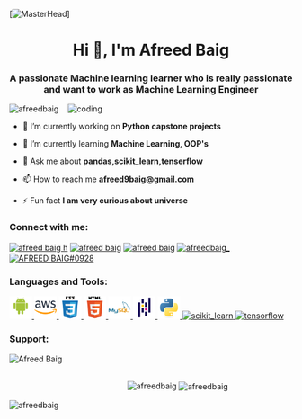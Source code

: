 [![MasterHead](https://www.siteleaf.com/uploads/github-universe.png)]
<h1 align="center">Hi 👋, I'm Afreed Baig</h1>
<h3 align="center">A passionate Machine learning learner who is really passionate and want to work as Machine Learning Engineer</h3>
<img align="right" alt="coding" width="400" src="https://www.codeguru.com/wp-content/uploads/2021/09/Machine-Learning-tutorials-scaled.jpg">


<p align="left"> <img src="https://komarev.com/ghpvc/?username=afreedbaig&label=Profile%20views&color=0e75b6&style=flat" alt="afreedbaig" /> </p>

- 🔭 I’m currently working on **Python capstone projects**

- 🌱 I’m currently learning **Machine Learning, OOP's**

- 💬 Ask me about **pandas,scikit_learn,tenserflow**

- 📫 How to reach me **afreed9baig@gmail.com**

- ⚡ Fun fact **I am very curious about universe**

<h3 align="left">Connect with me:</h3>
<p align="left">
<a href="https://linkedin.com/in/afreed baig h" target="blank"><img align="center" src="https://raw.githubusercontent.com/rahuldkjain/github-profile-readme-generator/master/src/images/icons/Social/linked-in-alt.svg" alt="afreed baig h" height="30" width="40" /></a>
<a href="https://kaggle.com/afreed baig" target="blank"><img align="center" src="https://raw.githubusercontent.com/rahuldkjain/github-profile-readme-generator/master/src/images/icons/Social/kaggle.svg" alt="afreed baig" height="30" width="40" /></a>
<a href="https://fb.com/afreed baig" target="blank"><img align="center" src="https://raw.githubusercontent.com/rahuldkjain/github-profile-readme-generator/master/src/images/icons/Social/facebook.svg" alt="afreed baig" height="30" width="40" /></a>
<a href="https://instagram.com/afreedbaig_" target="blank"><img align="center" src="https://raw.githubusercontent.com/rahuldkjain/github-profile-readme-generator/master/src/images/icons/Social/instagram.svg" alt="afreedbaig_" height="30" width="40" /></a>
<a href="https://discord.gg/AFREED BAIG#0928" target="blank"><img align="center" src="https://raw.githubusercontent.com/rahuldkjain/github-profile-readme-generator/master/src/images/icons/Social/discord.svg" alt="AFREED BAIG#0928" height="30" width="40" /></a>
</p>

<h3 align="left">Languages and Tools:</h3>
<p align="left"> <a href="https://developer.android.com" target="_blank" rel="noreferrer"> <img src="https://raw.githubusercontent.com/devicons/devicon/master/icons/android/android-original-wordmark.svg" alt="android" width="40" height="40"/> </a> <a href="https://aws.amazon.com" target="_blank" rel="noreferrer"> <img src="https://raw.githubusercontent.com/devicons/devicon/master/icons/amazonwebservices/amazonwebservices-original-wordmark.svg" alt="aws" width="40" height="40"/> </a> <a href="https://www.w3schools.com/css/" target="_blank" rel="noreferrer"> <img src="https://raw.githubusercontent.com/devicons/devicon/master/icons/css3/css3-original-wordmark.svg" alt="css3" width="40" height="40"/> </a> <a href="https://www.w3.org/html/" target="_blank" rel="noreferrer"> <img src="https://raw.githubusercontent.com/devicons/devicon/master/icons/html5/html5-original-wordmark.svg" alt="html5" width="40" height="40"/> </a> <a href="https://www.mysql.com/" target="_blank" rel="noreferrer"> <img src="https://raw.githubusercontent.com/devicons/devicon/master/icons/mysql/mysql-original-wordmark.svg" alt="mysql" width="40" height="40"/> </a> <a href="https://pandas.pydata.org/" target="_blank" rel="noreferrer"> <img src="https://raw.githubusercontent.com/devicons/devicon/2ae2a900d2f041da66e950e4d48052658d850630/icons/pandas/pandas-original.svg" alt="pandas" width="40" height="40"/> </a> <a href="https://www.python.org" target="_blank" rel="noreferrer"> <img src="https://raw.githubusercontent.com/devicons/devicon/master/icons/python/python-original.svg" alt="python" width="40" height="40"/> </a> <a href="https://scikit-learn.org/" target="_blank" rel="noreferrer"> <img src="https://upload.wikimedia.org/wikipedia/commons/0/05/Scikit_learn_logo_small.svg" alt="scikit_learn" width="40" height="40"/> </a> <a href="https://www.tensorflow.org" target="_blank" rel="noreferrer"> <img src="https://www.vectorlogo.zone/logos/tensorflow/tensorflow-icon.svg" alt="tensorflow" width="40" height="40"/> </a> </p>

<h3 align="left">Support:</h3>
<p><a href="https://www.buymeacoffee.com/Afreed Baig"> <img align="left" src="https://cdn.buymeacoffee.com/buttons/v2/default-yellow.png" height="50" width="210" alt="Afreed Baig" /></a></p><br><br>

<p><img align="left" src="https://github-readme-stats.vercel.app/api/top-langs?username=afreedbaig&show_icons=true&locale=en&layout=compact" alt="afreedbaig" /></p>

<p>&nbsp;<img align="center" src="https://github-readme-stats.vercel.app/api?username=afreedbaig&show_icons=true&locale=en" alt="afreedbaig" /></p>

<p><img align="center" src="https://github-readme-streak-stats.herokuapp.com/?user=afreedbaig&" alt="afreedbaig" /></p>
